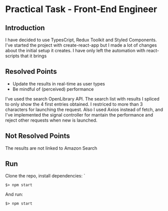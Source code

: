 # Practical Task - Front-End Engineer

## Introduction
I have decided to use TypesCript, Redux Toolkit and Styled Components. I've started the project with create-react-app but I made a lot of changes about the initial setup it creates.
I have only left the automation with react-scripts that it brings

## Resolved Points
- Update the results in real-time as user types
- Be mindful of (perceived) performance

I've used the search OpenLibrary API. The search list with results I spliced to only show the 4 first entries obtained. 
I restriced to more than 3 characters for launching the request. Also I used Axios instead of fetch, and I've implemented the signal controller for mantain the performance and reject other requests when new is launched.

## Not Resolved Points
The results are not linked to Amazon Search

## Run

Clone the repo, install dependencies:
`
```
$> npm start
```
And run:
```
$> npm start
```

